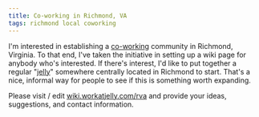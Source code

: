 ```yaml
---
title: Co-working in Richmond, VA
tags: richmond local coworking
---
```


I'm interested in establishing a [co-working](http://coworking.com/) community in Richmond, Virginia. To that end, I've taken the initiative in setting up a wiki page for anybody who's interested. If there's interest, I'd like to put together a regular "[jelly](http://workatjelly.com)" somewhere centrally located in Richmond to start. That's a nice, informal way for people to see if this is something worth expanding.

Please visit / edit [wiki.workatjelly.com/rva](http://wiki.workatjelly.com/rva) and provide your ideas, suggestions, and contact information.